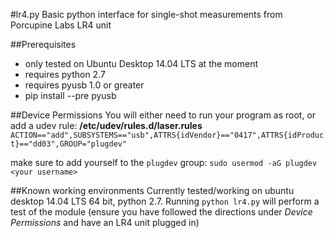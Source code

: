 #lr4.py
Basic python interface for single-shot measurements from Porcupine Labs LR4 unit


##Prerequisites
* only tested on Ubuntu Desktop 14.04 LTS at the moment
* requires python 2.7
* requires pyusb 1.0 or greater
 * pip install --pre pyusb

##Device Permissions
You will either need to run your program as root, or add a udev rule:
**/etc/udev/rules.d/laser.rules**
`ACTION=="add",SUBSYSTEMS=="usb",ATTRS{idVendor}=="0417",ATTRS{idProduct}=="dd03",GROUP="plugdev"`

make sure to add yourself to the `plugdev` group:
`sudo usermod -aG plugdev <your username>`

##Known working environments
Currently tested/working on ubuntu desktop 14.04 LTS 64 bit, python 2.7.  Running `python lr4.py` will perform a test of the module (ensure you have followed the directions under *Device Permissions* and have an LR4 unit plugged in)
